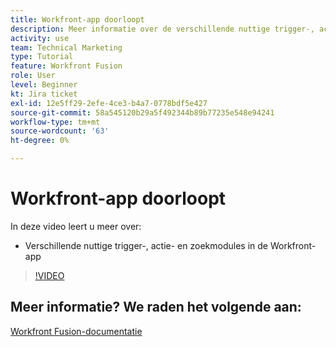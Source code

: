 ```yaml
---
title: Workfront-app doorloopt
description: Meer informatie over de verschillende nuttige trigger-, actie- en zoekmodules in de Workfront-app vindt u in [!DNL Adobe Workfront Fusion].
activity: use
team: Technical Marketing
type: Tutorial
feature: Workfront Fusion
role: User
level: Beginner
kt: Jira ticket
exl-id: 12e5ff29-2efe-4ce3-b4a7-0778bdf5e427
source-git-commit: 58a545120b29a5f492344b89b77235e548e94241
workflow-type: tm+mt
source-wordcount: '63'
ht-degree: 0%

---
```


# Workfront-app doorloopt

In deze video leert u meer over:

* Verschillende nuttige trigger-, actie- en zoekmodules in de Workfront-app

>[!VIDEO](https://video.tv.adobe.com/v/335297/?quality=12)


## Meer informatie? We raden het volgende aan:

[Workfront Fusion-documentatie](https://experienceleague.adobe.com/docs/workfront/using/adobe-workfront-fusion/workfront-fusion-2.html?lang=en)
